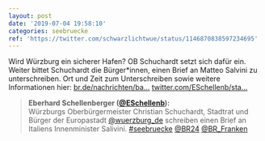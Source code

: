 ```yaml
---
layout: post
date: '2019-07-04 19:58:10'
categories: seebruecke
ref: 'https://twitter.com/schwarzlichtwue/status/1146870838597234695'
---
```

Wird Würzburg ein sicherer Hafen? OB Schuchardt setzt sich dafür ein. Weiter bittet Schuchardt die Bürger\*innen, einen Brief an Matteo Salvini zu unterschreiben. Ort und Zeit zum Unterschreiben sowie weitere Informationen hier: [br.de/nachrichten/ba…](https://www.br.de/nachrichten/bayern/fluechtlingspolitik-wuerzburg-setzt-zeichen-der-solidaritaet,RVH7F0d) [twitter.com/ESchellenb/sta…](https://twitter.com/ESchellenb/status/1146852918555029504)
> <b>Eberhard Schellenberger ([@ESchellenb](https://twitter.com/ESchellenb)):</b>  
>Würzburgs Oberbürgermeister Christian Schuchardt, Stadtrat und Bürger der Europastadt [@wuerzburg_de](https://twitter.com/wuerzburg_de) schreiben einen Brief an Italiens Innenminister Salivini. [#seebruecke](/t/seebruecke) [@BR24](https://twitter.com/BR24) [@BR_Franken](https://twitter.com/BR_Franken)   

